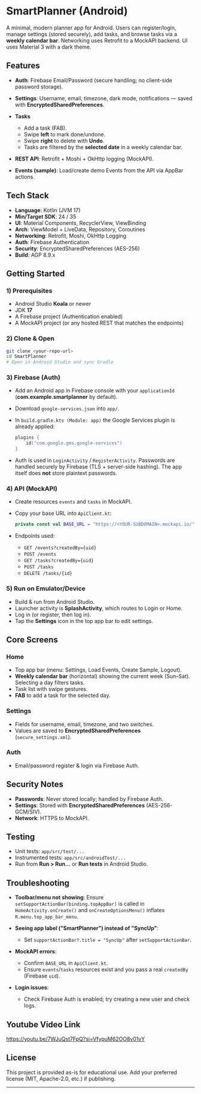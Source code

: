 # SmartPlanner (Android)

A minimal, modern planner app for Android. Users can register/login, manage settings (stored securely), add tasks, and browse tasks via a **weekly calendar bar**. Networking uses Retrofit to a MockAPI backend. UI uses Material 3 with a dark theme.

##  Features

* **Auth**: Firebase Email/Password (secure handling; no client-side password storage).
* **Settings**: Username, email, timezone, dark mode, notifications — saved with **EncryptedSharedPreferences**.
* **Tasks**

  * Add a task (FAB).
  * Swipe **left** to mark done/undone.
  * Swipe **right** to delete with **Undo**.
  * Tasks are filtered by the **selected date** in a weekly calendar bar.
* **REST API**: Retrofit + Moshi + OkHttp logging (MockAPI).
* **Events (sample)**: Load/create demo Events from the API via AppBar actions.

##  Tech Stack

* **Language**: Kotlin (JVM 17)
* **Min/Target SDK**: 24 / 35
* **UI**: Material Components, RecyclerView, ViewBinding
* **Arch**: ViewModel + LiveData, Repository, Coroutines
* **Networking**: Retrofit, Moshi, OkHttp Logging
* **Auth**: Firebase Authentication
* **Security**: EncryptedSharedPreferences (AES-256)
* **Build**: AGP 8.9.x

##  Getting Started

### 1) Prerequisites

* Android Studio **Koala** or newer
* JDK **17**
* A Firebase project (Authentication enabled)
* A MockAPI project (or any hosted REST that matches the endpoints)

### 2) Clone & Open

```bash
git clone <your-repo-url>
cd SmartPlanner
# Open in Android Studio and sync Gradle
```

### 3) Firebase (Auth)

* Add an Android app in Firebase console with your `applicationId` (**com.example.smartplanner** by default).
* Download `google-services.json` into `app/`.
* In `build.gradle.kts (Module: app)` the Google Services plugin is already applied:

  ```kotlin
  plugins {
      id("com.google.gms.google-services")
  }
  ```
* Auth is used in `LoginActivity` / `RegisterActivity`. Passwords are handled securely by Firebase (TLS + server-side hashing). The app itself does **not** store plaintext passwords.

### 4) API (MockAPI)

* Create resources `events` and `tasks` in MockAPI.
* Copy your base URL into `ApiClient.kt`:

  ```kotlin
  private const val BASE_URL = "https://<YOUR-SUBDOMAIN>.mockapi.io/"
  ```
* Endpoints used:

  * `GET /events?createdBy={uid}`
  * `POST /events`
  * `GET /tasks?createdBy={uid}`
  * `POST /tasks`
  * `DELETE /tasks/{id}`

### 5) Run on Emulator/Device

* Build & run from Android Studio.
* Launcher activity is **SplashActivity**, which routes to Login or Home.
* Log in (or register, then log in).
* Tap the **Settings** icon in the top app bar to edit settings.

##  Core Screens

### Home

* Top app bar (menu: Settings, Load Events, Create Sample, Logout).
* **Weekly calendar bar** (horizontal) showing the current week (Sun–Sat). Selecting a day filters tasks.
* Task list with swipe gestures.
* **FAB** to add a task for the selected day.

### Settings

* Fields for username, email, timezone, and two switches.
* Values are saved to **EncryptedSharedPreferences** (`secure_settings.xml`).

### Auth

* Email/password register & login via Firebase Auth.

##  Security Notes

* **Passwords**: Never stored locally; handled by Firebase Auth.
* **Settings**: Stored with **EncryptedSharedPreferences** (AES-256-GCM/SIV).
* **Network**: HTTPS to MockAPI.


##  Testing

* Unit tests: `app/src/test/...`
* Instrumented tests: `app/src/androidTest/...`
* Run from **Run > Run…** or **Run tests** in Android Studio.

##  Troubleshooting

* **Toolbar/menu not showing**: Ensure `setSupportActionBar(binding.topAppBar)` is called in `HomeActivity.onCreate()` and `onCreateOptionsMenu()` inflates `R.menu.top_app_bar_menu`.
* **Seeing app label ("SmartPlanner") instead of "SyncUp"**:

  * Set `supportActionBar?.title = "SyncUp"` after `setSupportActionBar`.
* **MockAPI errors**:

  * Confirm `BASE_URL` in `ApiClient.kt`.
  * Ensure `events`/`tasks` resources exist and you pass a real `createdBy` (Firebase `uid`).
* **Login issues**:

  * Check Firebase Auth is enabled; try creating a new user and check logs.

## Youtube Video Link
https://youtu.be/7WJuQst7FpQ?si=VfypuM62OO8v01vY 

##  License

This project is provided as-is for educational use. Add your preferred license (MIT, Apache-2.0, etc.) if publishing.

---


